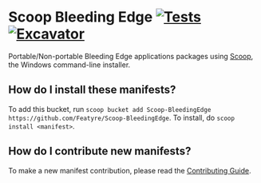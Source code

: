# Scoop Bleeding Edge [![Tests](https://github.com/Featyre/Scoop-BleedingEdge/actions/workflows/ci.yml/badge.svg)](https://github.com/Featyre/Scoop-BleedingEdge/actions/workflows/ci.yml) [![Excavator](https://github.com/Featyre/Scoop-BleedingEdge/actions/workflows/excavator.yml/badge.svg)](https://github.com/Featyre/Scoop-BleedingEdge/actions/workflows/excavator.yml)

Portable/Non-portable Bleeding Edge applications packages using [Scoop](https://scoop.sh), the Windows command-line installer.

How do I install these manifests?
---------------------------------

To add this bucket, run `scoop bucket add Scoop-BleedingEdge https://github.com/Featyre/Scoop-BleedingEdge`. To install, do `scoop install <manifest>`.

How do I contribute new manifests?
----------------------------------

To make a new manifest contribution, please read the [Contributing Guide](https://github.com/ScoopInstaller/.github/blob/main/.github/CONTRIBUTING.md).
